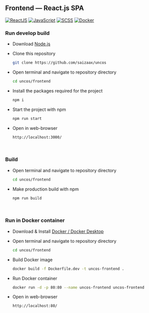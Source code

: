 ## Frontend — React.js SPA

[![ReactJS](https://img.shields.io/badge/React.js-282C34?logo=react)](https://reactjs.org/)
[![JavaScript](https://img.shields.io/badge/JavaScript-F7DF1E?logo=javascript&logoColor=black)](https://developer.mozilla.org/en-US/docs/Web/JavaScript)
[![SCSS](https://img.shields.io/badge/SCSS-CC6699?logo=sass&logoColor=white)](https://sass-lang.com/)
[![Docker](https://img.shields.io/badge/Docker-%230db7ed.svg?logo=docker&logoColor=white)](https://www.docker.com/)

### Run develop build

* Download [Node.js](https://nodejs.org/en/download/)

* Clone this repository
    ```bash
    git clone https://github.com/saizaax/uncos
    ```

* Open terminal and navigate to repository directory
    ```bash
    cd uncos/frontend
    ```

* Install the packages required for the project
    ```bash
    npm i
    ```

* Start the project with npm
    ```bash
    npm run start
    ```

* Open in web-browser
    ```bash
    http://localhost:3000/
    ```

<br>

### Build

* Open terminal and navigate to repository directory
    ```bash
    cd uncos/frontend
    ```

* Make production build with npm
    ```bash
    npm run build
    ```

<br>

### Run in Docker container

* Download & Install [Docker / Docker Desktop](https://www.docker.com/products/docker-desktop)

* Open terminal and navigate to repository directory
    ```bash
    cd uncos/frontend
    ```

* Build Docker image
    ```bash
    docker build -f Dockerfile.dev -t uncos-frontend .
    ```

* Run Docker container
    ```bash
    docker run -d -p 80:80 --name uncos-frontend uncos-frontend
    ```

* Open in web-browser
    ```bash
    http://localhost:80/
    ```
